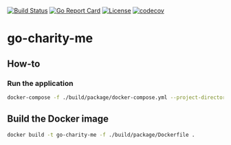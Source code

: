 [![Build Status](https://travis-ci.com/hadv/go-charity-me.svg?branch=master)](https://travis-ci.com/hadv/go-charity-me) [![Go Report Card](https://goreportcard.com/badge/github.com/hadv/go-charity-me)](https://goreportcard.com/report/github.com/hadv/go-charity-me) [![License](https://img.shields.io/badge/License-BSD%203--Clause-blue.svg)](https://github.com/hadv/go-charity-me/blob/master/LICENSE) [![codecov](https://codecov.io/gh/hadv/go-charity-me/branch/master/graph/badge.svg)](https://codecov.io/gh/hadv/go-charity-me)

# go-charity-me

## How-to
### Run the application

```bash
docker-compose -f ./build/package/docker-compose.yml --project-directory . up
```

## Build the Docker image

```bash
docker build -t go-charity-me -f ./build/package/Dockerfile .
```